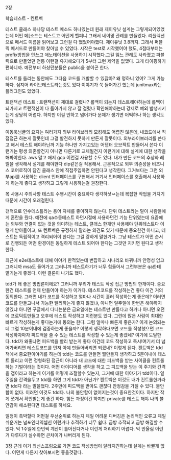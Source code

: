 2장

학습테스트 - 켄트벡

테스트 클래스 하나당 테스트 메소드 하나였는데 원래 제이유닛 설계는 그렇게되어있었는데 어떤 메[소드는 테스트고 어떤게 헬퍼냐 그래서 네이밍 관례를 만들었다. 리플렉션으로 메서드 이름을 읽어보고 그런걸 다 했었어야했다. 제이유닛 3.8까지. 그래서 퍼블릭 메서드로 만들어야 찾아낼 수 있었다. 시작은 test로 시작했어야 했도, 4점대부터는 prefix방법을 안쓰고 애노테이션을 사용하기 시작했다.그걸 읽느 관례도 사라졌고 퍼블릭으로 만들었던 전통 이런걸 유지해오다가 5부터 그런 제약을 없앴다. 그게 타이핑하기 편하니까. 예전부터 하셨던분들은 public을 붙이곤 한다.

테스트를 돌리는 동안에도 그다음 코드를 개발할 수 있잖아? 왜 멍하니 있어? 그게 가능하다. 심지어 라이브테스트라는것도 있다 이야기가 쑥 들어가긴 했는데 junitmax라는 플러그인도 있었다. 

트랜잭션 테스트 : 트랜잭션이 제대로 걸렸나? 롤백이 되는지 테스트해야하는데 롤백이 되가지고 트랜잭션이 다 돌아가지 않고 잘 걸렸나 확인해야하는데 강제로 예외 발생시키는게 상당히 어렵다. 하지만 이걸 안하고 넘어가다 문제가 생기면 어떡하나 하는 생각도 있다. 

이동욱님글의 요지는 여러가지 외부 라이브러리 모킹해도 어렵진 않은데, 내코드에서 직접접근 하는게 잘못인데 그걸 발견하지 못하게 만든게 잘못이다. 외부라이브러리를 쓴다고 해서 테스트 해야하닌까 기능 하나만 가지고있는 어댑터 오브젝트 만들어서 쓴다 이런거는 평생 의존할건지 아니면 다른거로 교체될건지 이런거에 대해 설계에 대한 생각을 해봐야한다. aws 말고 애저 gcp  이런걸 사용할 수도 있다. 내가 만든 코드의 추상화 레벨을 생각해서 설계를 해야한다 dip같은걸 적용해서. 근본적으로 외부 의존성을 비즈니스 코어로직이 담긴 클래스 안에 직접주입하면 안된다고 생각한다. 그거보다는 그런 외부api를 사용하는 client 인터페이스를 구현해서 거기서 인터페이스를 호출해서 사용하게 하는게 좋다고 생각하고 그렇게 사용하는걸 권장한다.

목 사용시 주의사항 테스트 수행시간이 중요하다 생각하셧ㅆ는데 복잡한 작업을 거치기때문에 시간이 오래걸린다. 

갠적으로 인수테스틀라는 용어 자체를 좋아하지 않는다. 단위 테스트라는 말이 사람들에게 혼란을 줬다. 예전에 qa수동테스트 하던시절에 사용하던건 기능 단위였는데 요즘에는 외부와 연결이 없는 것을 의미하는 테스트, 클래스 한개만 사용해야 단위테스트다 이렇게 받아들이고, 또 켄트벡은 규정하지 말라는 의견도 있기 때문에 중요한건 아니고, 테스트는 독립적이고 격리되어야 한다는 그걸 강하게 말한거다. 그냥 테스트가 어떤 순서로 진행되든 어떤 환경이든 동일하게 테스트 되어야 한다는 그것만 지키면 된다고 생각한다. 

최근에 e2e테스트에 대해 이야기 한적있는데 번잡하고 시나리오 바뀌니까 안정성 없고 그러니까 msa도 들어가고 그러니까 테스트하기가 너무 힘들어서 그런부분은 qa한테 맡기는게 좋겠다. 이런 결론이 나기도 했다.

tdd가 왜 좋은 방법론이에요? 그러니까 우리가 테스트 작성 접근 방법의 한개이다. 중요한건 테스트를 언제 만들어야 하는가 이거다. 테스트코드를 작성하는건 좋다 이건 거의 동의한다. 그러면 내가 코드를 작성하고 얼마나 시간이 흘러 작성하는게 좋은데? 이러면 코드를 만들고나서 가능한 빨리하는게 좋지 않겠냐, 아니면 일주일에 한번은 해야하지 않겠냐 아니면 구글에서 다니는분은 금요일에는 테스트만 만들다고 하거나 아니면 오전에 프로덕트만들고 오후에 테스트 작성하고 이런분도 있다. 그런데 많은 사람이 최대한 빠르게 작성하는게 좋다는거에 동의는 한다. 그럼 얼마나 빠른게 좋은가? 이게 논의되는데 그럼 10분이내에 검증하는게 좋을까? 이렇게 생각하다보면 코드를 작성했으면 코드 작성하자마자 피드백을 줄 수 있는 테스트를 작성할 수 있는게 좋겠네? 여기에 도달한다. tdd가 왜좋냐면 피드백을 빨리 받는게 좋다 이건데 코드 작성하고 즉시!여기서 더 넘어가버리면 테스트코드를 먼저 아예 만들어버리면 되겠네? 이렇게 된다. 켄트벡은 tdd책에서 중요한이야기를 하는데 tdd는 코드를 만들면 뭘만들지 생각하고 5분이내에 테스트 돌리고 이런 정형화된 접근이 아니라 내 코드에 대한 피드백을 받는 사이클을 컨트롤하는 기벌이라는 것이다. 어떤 아이디어를 생각을 하고 그 피드백을 받는 이 주기와 간격을 갭이라고 하는게 이거를 어떻게 조절할수 있는지, 그거에 대한 이야기가 tdd이다. 일주일을 간격을두고 tdd를 하면 그게 tdd가 아닌가? 켄트벡은 이것도 내가 컨트롤한거라면 tdd다 라는 말을했다. 2주만에 피드백을 받아도 괜찮다 안정감을 가질 수 있다. 불안함이 없다. 이러면 이것도 tdd다. 나의 불안함이 없어지는것이 중요한것이다.  하지만 작게 쪼개서 확인받는게 좋긴 하다. 힘든 과정이긴 하지만 private를 테스트 해야 나의 불안감이 해소된다면 테스트를 하세요. 

일정이 촉박할때 어떤걸 우선순위로 하는지
제일 어려운 디버깅은 논리적인 오류고 제일 쉬운거는 널포인터익셉션 이런거다 추적하기 너무 쉽다. 금방 추적되고 금방 해결할 수 있다. 막 1주일에 한번씩 계산이 틀어진다거나 이런게 처리하기 어렵다. 막 반올림 이런거 다루다가 실수하면 큰차이가 나버리게 된다.

3장 근데 이거 최신스프링으로 가면 코드 작성방법이 달라지긴하는데 설계는 바뀔게 없다. 어던게 다른지 찾아보시면 좋을것같다.
